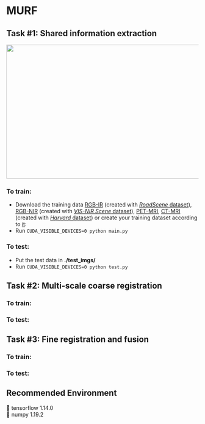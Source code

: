 # MURF

## **Task #1: Shared information extraction**
<div align=center><img src="https://github.com/hanna-xu/others/blob/master/images/MURF_task1_show.png" width="950" height="350"/></div>

### To train:
* Download the training data [RGB-IR](https://pan.baidu.com/s/1MPSmWuOhKr2KQxD8aj5gHA?pwd=e9gf) (created with [*RoadScene* dataset](https://github.com/hanna-xu/RoadScene)), [RGB-NIR](https://drive.google.com/drive/folders/1Zp5IsyrexcnJQA_ogjEyFIQl2kVEHRHd?usp=sharing) (created with [*VIS-NIR Scene* dataset](http://matthewalunbrown.com/nirscene/nirscene.html)), [PET-MRI](), [CT-MRI]() (created with [*Harvard* dataset](http://www.med.harvard.edu/AANLIB/home.html)) or create your training dataset according to [it](https://github.com/hanna-xu/utils):<br>
* Run ```CUDA_VISIBLE_DEVICES=0 python main.py```
### To test:
* Put the test data in **./test_imgs/**<br>
* Run ```CUDA_VISIBLE_DEVICES=0 python test.py```<br>

## Task #2: Multi-scale coarse registration
### To train:
### To test:

## Task #3: Fine registration and fusion
### To train:
### To test:


## Recommended Environment
:white_square_button: tensorflow 1.14.0<br>
:white_square_button: numpy 1.19.2

